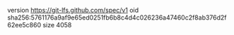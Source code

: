 version https://git-lfs.github.com/spec/v1
oid sha256:5761176a9af9e65ed0251fb6b8c4d4c026236a47460c2f8ab376d2f62ee5c860
size 4058
